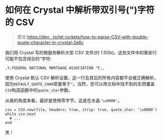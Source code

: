 # 如何在 Crystal 中解析带双引号(")字符的 CSV

> 原文:[https://dev . to/jet rockets/how-to-parse-CSV-with-double-quote-character-in-crystal-2a6c](https://dev.to/jetrockets/how-to-parse-csv-with-double-quote-character-in-crystal-2a6c)

我们用 Crystal 写的微服务解析大型 CSV 文件(约 1.5Gb)。这些文件中的某些行可能不包含闭合的“字符:

```
,Y,FEDERAL NATIONAL MORTGAGE ASSOCIATION "F,, 
```

使用 Crystal 默认 CSV 解析设置，这一行及其后的所有内容都不会被正确解析，因为`DEFAULT_QUOTE_CHAR`常量等于`"`。当然，您可以用文档中找不到的东西覆盖`CSV`构造函数中的`quote_char`参数。

从我的角度来看，最好是使用零字节，这是在水晶`'\u0000'`。

```
csv = CSV.new(file, headers: true, strip: true, quote_char: '\u0000')
while csv.next
  # ... 
end 
```

黑！
